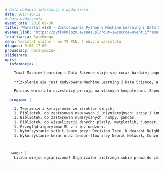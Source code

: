```yaml
---
# Data dodania informacji o wydarzeniu
date: 2017-10-12
# Data wydarzenia
event_date: 2018-09-30
title: "Warsztat #188 - Zastosowanie Python w Machine Learning i Data Science"
evenea_link: "https://pythonmlpzn.evenea.pl/?out=1&source=event_iframe"
lokalizacja: SaleOmega
cena: Warsztat płatny - od 79 PLN, 2 edycja warsztatu
dlugosc: 9:00-17:00
prowadzacy: harasymczuk
slideshare:
opis:
  informacje: |

    Temat Machine Learning i Data Science staje się coraz bardziej popularny a Python stał się de facto standardem w tych dziedzinach. Zapraszam na szkolenie wprowadzające do technik analizy danych, dostosowywania modelu matematycznego oraz wykorzystania narzędzi tj. scikit-learn, numpy, pandas i jupyter.
    
    **Szkolenie nie jest dedykowane Machine Learning i Data Science, a wykorzystaniu narzędzi, bibliotek i środowiska Python w tych tematach. Nie mniej podczas szkolenia uczestnik również zapozna się z różnymi zagadnieniami i algorytmami wykorzystywanymi w ML i DS łącznie z tematami konstrukcji sieci neuronowych.**

    Podczas warsztatu uczestnicy pracują na własnych komputerach. Zapewniamy lunch dla uczestników w formie zupa + kanapka oraz nielimitowany serwis kawowy. Istnieje możliwość zamówienia lunchu w wersji mięsnej lub wegetariańskiej.

  program: |

    1. Tworzenie i korzystanie ze struktur danych.
    1. Biblioteki do zastosowań naukowych i inżynieryjnych: scipy i inne.
    1. Biblioteki do zastosowań numerycznych: numpy, pandas.
    1. Biblioteki do wizualizacji danych: plotly, matplotlib, jupyter, superset.
    1. Przegląd algorytmów ML z i bez nadzoru.
    1. Wykorzystanie scikit-learn przy: Decision Tree, k Nearest Neighbors, Bayes, Linear Regression, Logistic Regression, Support Vector Machines, Clustering, Principal Component Analysis (PCA).
    1. Wykorzystanie keras oraz tensor-flow przy Neural Network, Convolutional Neural Network.



  uwaga: |
    Liczba miejsc ograniczona! Organizator zastrzega sobie prawo do zmiany lokalizacji wydarzenia oraz jego odwołania w przypadku niezgłoszenia się minimalnej liczby uczestników.

---
```

